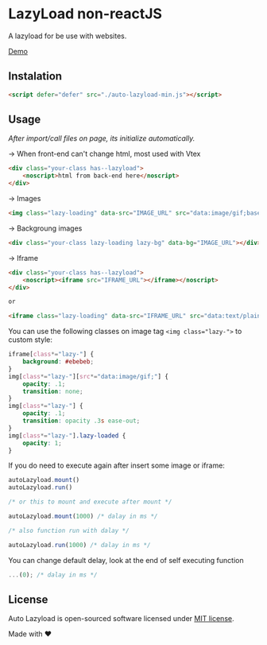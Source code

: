# LazyLoad non-reactJS
A lazyload for be use with websites.

[Demo](https://psxninja.github.io/auto-lazyload/)


## Instalation
```html
<script defer="defer" src="./auto-lazyload-min.js"></script>
```

## Usage
_After import/call files on page, its initialize automatically._

→ When front-end can't change html, most used with Vtex
```html
<div class="your-class has--lazyload">
	<noscript>html from back-end here</noscript>
</div>
```

→ Images
```html
<img class="lazy-loading" data-src="IMAGE_URL" src="data:image/gif;base64,R0lGODdhAQABAPAAAMPDwwAAACwAAAAAAQABAAACAkQBADs=">
```

→ Backgroung images
```html
<div class="your-class lazy-loading lazy-bg" data-bg="IMAGE_URL"></div>
```

→ Iframe
```html
<div class="your-class has--lazyload">
	<noscript><iframe src="IFRAME_URL"></iframe></noscript>
</div>

or

<iframe class="lazy-loading" data-src="IFRAME_URL" src="data:text/plain;charset=UTF-8,Loading..."></iframe>
```

You can use the following classes on image tag `<img class="lazy-">` to custom style:

```css
iframe[class*="lazy-"] {
	background: #ebebeb;
}
img[class*="lazy-"][src*="data:image/gif;"] {
	opacity: .1;
	transition: none;
}
img[class*="lazy-"] {
	opacity: .1;
	transition: opacity .3s ease-out;
}
img[class*="lazy-"].lazy-loaded {
	opacity: 1;
}
```


If you do need to execute again after insert some image or iframe:
```js
autoLazyload.mount()
autoLazyload.run()

/* or this to mount and execute after mount */

autoLazyload.mount(1000) /* dalay in ms */

/* also function run with dalay */

autoLazyload.run(1000) /* dalay in ms */
```

You can change default delay, look at the end of self executing function
```js
...(0); /* dalay in ms */
```


## License
Auto Lazyload is open-sourced software licensed under [MIT license](../master/LICENSE).

Made with ♥
